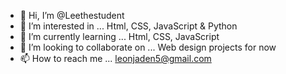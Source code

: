 - 👋 Hi, I’m @Leethestudent
- 👀 I’m interested in ... Html, CSS, JavaScript & Python
- 🌱 I’m currently learning ... Html, CSS, JavaScript
- 💞️ I’m looking to collaborate on ... Web design projects for now
- 📫 How to reach me ... leonjaden5@gmail.com

<!---
Leethestudent/Leethestudent is a ✨ special ✨ repository because its `README.md` (this file) appears on your GitHub profile.
You can click the Preview link to take a look at your changes.
--->
